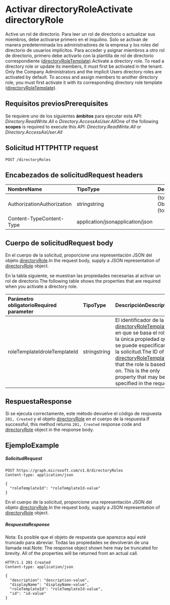 # <a name="activate-directoryrole"></a><span data-ttu-id="030f0-101">Activar directoryRole</span><span class="sxs-lookup"><span data-stu-id="030f0-101">Activate directoryRole</span></span>

<span data-ttu-id="030f0-p101">Active un rol de directorio. Para leer un rol de directorio o actualizar sus miembros, debe activarse primero en el inquilino. Solo se activan de manera predeterminada los administradores de la empresa y los roles del directorio de usuarios implícitos. Para acceder y asignar miembros a otro rol de directorio, primero debe activarlo con la plantilla de rol de directorio correspondiente ([directoryRoleTemplate](../resources/directoryroletemplate.md)).</span><span class="sxs-lookup"><span data-stu-id="030f0-p101">Activate a directory role. To read a directory role or update its members, it must first be activated in the tenant. Only the Company Administrators and the implicit Users directory roles are activated by default. To access and assign members to another directory role, you must first activate it with its corresponding directory role template ([directoryRoleTemplate](../resources/directoryroletemplate.md)).</span></span>

## <a name="prerequisites"></a><span data-ttu-id="030f0-106">Requisitos previos</span><span class="sxs-lookup"><span data-stu-id="030f0-106">Prerequisites</span></span>
<span data-ttu-id="030f0-107">Se requiere uno de los siguientes **ámbitos** para ejecutar esta API: *Directory.ReadWrite.All* o *Directory.AccessAsUser.All*</span><span class="sxs-lookup"><span data-stu-id="030f0-107">One of the following **scopes** is required to execute this API: *Directory.ReadWrite.All* or *Directory.AccessAsUser.All*</span></span>
## <a name="http-request"></a><span data-ttu-id="030f0-108">Solicitud HTTP</span><span class="sxs-lookup"><span data-stu-id="030f0-108">HTTP request</span></span>
<!-- { "blockType": "ignored" } -->
```http
POST /directoryRoles

```
## <a name="request-headers"></a><span data-ttu-id="030f0-109">Encabezados de solicitud</span><span class="sxs-lookup"><span data-stu-id="030f0-109">Request headers</span></span>
| <span data-ttu-id="030f0-110">Nombre</span><span class="sxs-lookup"><span data-stu-id="030f0-110">Name</span></span>       | <span data-ttu-id="030f0-111">Tipo</span><span class="sxs-lookup"><span data-stu-id="030f0-111">Type</span></span> | <span data-ttu-id="030f0-112">Descripción</span><span class="sxs-lookup"><span data-stu-id="030f0-112">Description</span></span>|
|:---------------|:--------|:----------|
| <span data-ttu-id="030f0-113">Authorization</span><span class="sxs-lookup"><span data-stu-id="030f0-113">Authorization</span></span>  | <span data-ttu-id="030f0-114">string</span><span class="sxs-lookup"><span data-stu-id="030f0-114">string</span></span>  | <span data-ttu-id="030f0-p102">{token} de portador. Obligatorio.</span><span class="sxs-lookup"><span data-stu-id="030f0-p102">Bearer {token}. Required.</span></span> |
| <span data-ttu-id="030f0-117">Content-Type</span><span class="sxs-lookup"><span data-stu-id="030f0-117">Content-Type</span></span>  | <span data-ttu-id="030f0-118">application/json</span><span class="sxs-lookup"><span data-stu-id="030f0-118">application/json</span></span>  |

## <a name="request-body"></a><span data-ttu-id="030f0-119">Cuerpo de solicitud</span><span class="sxs-lookup"><span data-stu-id="030f0-119">Request body</span></span>
<span data-ttu-id="030f0-120">En el cuerpo de la solicitud, proporcione una representación JSON del objeto [directoryRole](../resources/directoryrole.md).</span><span class="sxs-lookup"><span data-stu-id="030f0-120">In the request body, supply a JSON representation of [directoryRole](../resources/directoryrole.md) object.</span></span>

<span data-ttu-id="030f0-121">En la tabla siguiente, se muestran las propiedades necesarias al activar un rol de directorio.</span><span class="sxs-lookup"><span data-stu-id="030f0-121">The following table shows the properties that are required when you activate a directory role.</span></span>

|<span data-ttu-id="030f0-122">Parámetro obligatorio</span><span class="sxs-lookup"><span data-stu-id="030f0-122">Required parameter</span></span> | <span data-ttu-id="030f0-123">Tipo</span><span class="sxs-lookup"><span data-stu-id="030f0-123">Type</span></span> | <span data-ttu-id="030f0-124">Descripción</span><span class="sxs-lookup"><span data-stu-id="030f0-124">Description</span></span>|
|:---------|:---------|:---------|
|<span data-ttu-id="030f0-125">roleTemplateId</span><span class="sxs-lookup"><span data-stu-id="030f0-125">roleTemplateId</span></span> | <span data-ttu-id="030f0-126">string</span><span class="sxs-lookup"><span data-stu-id="030f0-126">string</span></span> | <span data-ttu-id="030f0-p103">El identificador de la [directoryRoleTemplate](../resources/directoryroletemplate.md) en que se basa el rol. Es la única propiedad que se puede especificar en la solicitud.</span><span class="sxs-lookup"><span data-stu-id="030f0-p103">The ID of the [directoryRoleTemplate](../resources/directoryroletemplate.md) that the role is based on. This is the only property that may be specified in the request.</span></span>|

## <a name="response"></a><span data-ttu-id="030f0-129">Respuesta</span><span class="sxs-lookup"><span data-stu-id="030f0-129">Response</span></span>

<span data-ttu-id="030f0-130">Si se ejecuta correctamente, este método devuelve el código de respuesta `201, Created` y el objeto [directoryRole](../resources/directoryrole.md) en el cuerpo de la respuesta.</span><span class="sxs-lookup"><span data-stu-id="030f0-130">If successful, this method returns `201, Created` response code and [directoryRole](../resources/directoryrole.md) object in the response body.</span></span>

## <a name="example"></a><span data-ttu-id="030f0-131">Ejemplo</span><span class="sxs-lookup"><span data-stu-id="030f0-131">Example</span></span>
##### <a name="request"></a><span data-ttu-id="030f0-132">Solicitud</span><span class="sxs-lookup"><span data-stu-id="030f0-132">Request</span></span>

<!-- {
  "blockType": "request",
  "name": "create_directoryrole_from_directoryroles"
}-->
```http
POST https://graph.microsoft.com/v1.0/directoryRoles
Content-type: application/json

{
  "roleTemplateId": "roleTemplateId-value"
}
```
<span data-ttu-id="030f0-133">En el cuerpo de la solicitud, proporcione una representación JSON del objeto [directoryRole](../resources/directoryrole.md).</span><span class="sxs-lookup"><span data-stu-id="030f0-133">In the request body, supply a JSON representation of [directoryRole](../resources/directoryrole.md) object.</span></span>
##### <a name="response"></a><span data-ttu-id="030f0-134">Respuesta</span><span class="sxs-lookup"><span data-stu-id="030f0-134">Response</span></span>
<span data-ttu-id="030f0-p104">Nota: Es posible que el objeto de respuesta que aparezca aquí esté truncado para abreviar. Todas las propiedades se devolverán de una llamada real.</span><span class="sxs-lookup"><span data-stu-id="030f0-p104">Note: The response object shown here may be truncated for brevity. All of the properties will be returned from an actual call.</span></span>
<!-- {
  "blockType": "response",
  "truncated": true,
  "@odata.type": "microsoft.graph.directoryRole"
} -->
```http
HTTP/1.1 201 Created
Content-type: application/json

{
  "description": "description-value",
  "displayName": "displayName-value",
  "roleTemplateId": "roleTemplateId-value",
  "id": "id-value"
}
```

<!-- uuid: 8fcb5dbc-d5aa-4681-8e31-b001d5168d79
2015-10-25 14:57:30 UTC -->
<!-- {
  "type": "#page.annotation",
  "description": "Create directoryRole",
  "keywords": "",
  "section": "documentation",
  "tocPath": ""
}-->
